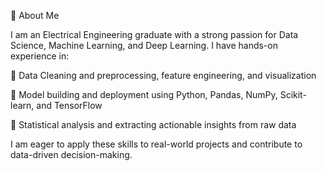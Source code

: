 🚀 About Me

I am an Electrical Engineering graduate with a strong passion for Data Science, Machine Learning, and Deep Learning. I have hands-on experience in:

🔹 Data Cleaning and preprocessing, feature engineering, and visualization

🔹 Model building and deployment using Python, Pandas, NumPy, Scikit-learn, and TensorFlow

🔹 Statistical analysis and extracting actionable insights from raw data

I am eager to apply these skills to real-world projects and contribute to data-driven decision-making.
